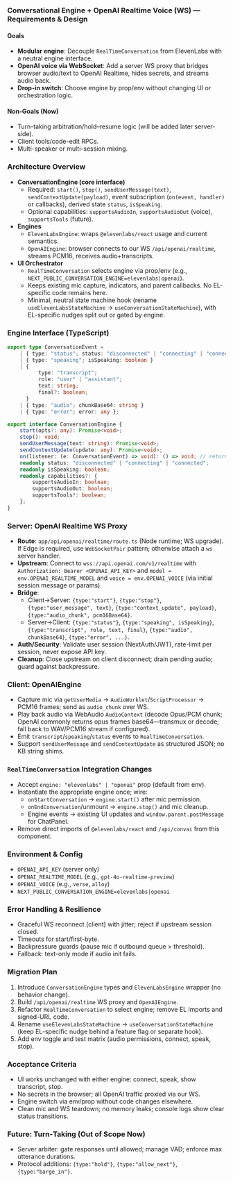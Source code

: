 ### Conversational Engine + OpenAI Realtime Voice (WS) — Requirements & Design

#### Goals

-   **Modular engine**: Decouple `RealTimeConversation` from ElevenLabs with a neutral engine interface.
-   **OpenAI voice via WebSocket**: Add a server WS proxy that bridges browser audio/text to OpenAI Realtime, hides secrets, and streams audio back.
-   **Drop-in switch**: Choose engine by prop/env without changing UI or orchestration logic.

#### Non‑Goals (Now)

-   Turn-taking arbitration/hold–resume logic (will be added later server-side).
-   Client tools/code-edit RPCs.
-   Multi-speaker or multi-session mixing.

### Architecture Overview

-   **ConversationEngine (core interface)**
    -   Required: `start()`, `stop()`, `sendUserMessage(text)`, `sendContextUpdate(payload)`, event subscription (`on(event, handler)` or callbacks), derived state `status`, `isSpeaking`.
    -   Optional capabilities: `supportsAudioIn`, `supportsAudioOut` (voice), `supportsTools` (future).
-   **Engines**
    -   `ElevenLabsEngine`: wraps `@elevenlabs/react` usage and current semantics.
    -   `OpenAIEngine`: browser connects to our WS `/api/openai/realtime`, streams PCM16, receives audio+transcripts.
-   **UI Orchestrator**
    -   `RealTimeConversation` selects engine via prop/env (e.g., `NEXT_PUBLIC_CONVERSATION_ENGINE=elevenlabs|openai`).
    -   Keeps existing mic capture, indicators, and parent callbacks. No EL-specific code remains here.
    -   Minimal, neutral state machine hook (rename `useElevenLabsStateMachine` → `useConversationStateMachine`), with EL-specific nudges split out or gated by engine.

### Engine Interface (TypeScript)

```ts
export type ConversationEvent =
    | { type: "status"; status: "disconnected" | "connecting" | "connected" }
    | { type: "speaking"; isSpeaking: boolean }
    | {
          type: "transcript";
          role: "user" | "assistant";
          text: string;
          final?: boolean;
      }
    | { type: "audio"; chunkBase64: string }
    | { type: "error"; error: any };

export interface ConversationEngine {
    start(opts?: any): Promise<void>;
    stop(): void;
    sendUserMessage(text: string): Promise<void>;
    sendContextUpdate(update: any): Promise<void>;
    on(listener: (e: ConversationEvent) => void): () => void; // returns unsubscribe
    readonly status: "disconnected" | "connecting" | "connected";
    readonly isSpeaking: boolean;
    readonly capabilities?: {
        supportsAudioIn: boolean;
        supportsAudioOut: boolean;
        supportsTools?: boolean;
    };
}
```

### Server: OpenAI Realtime WS Proxy

-   **Route**: `app/api/openai/realtime/route.ts` (Node runtime; WS upgrade). If Edge is required, use `WebSocketPair` pattern; otherwise attach a `ws` server handler.
-   **Upstream**: Connect to `wss://api.openai.com/v1/realtime` with `Authorization: Bearer <OPENAI_API_KEY>` and `model = env.OPENAI_REALTIME_MODEL` and `voice = env.OPENAI_VOICE` (via initial session message or params).
-   **Bridge**:
    -   Client→Server: `{type:"start"}`, `{type:"stop"}`, `{type:"user_message", text}`, `{type:"context_update", payload}`, `{type:"audio_chunk", pcm16Base64}`.
    -   Server→Client: `{type:"status"}`, `{type:"speaking", isSpeaking}`, `{type:"transcript", role, text, final}`, `{type:"audio", chunkBase64}`, `{type:"error", ...}`.
-   **Auth/Security**: Validate user session (NextAuth/JWT), rate-limit per session, never expose API key.
-   **Cleanup**: Close upstream on client disconnect; drain pending audio; guard against backpressure.

### Client: OpenAIEngine

-   Capture mic via `getUserMedia` → `AudioWorklet`/`ScriptProcessor` → PCM16 frames; send as `audio_chunk` over WS.
-   Play back audio via WebAudio `AudioContext` (decode Opus/PCM chunk; OpenAI commonly returns opus frames base64—transmux or decode; fall back to WAV/PCM16 stream if configured).
-   Emit `transcript`/`speaking`/`status` events to `RealTimeConversation`.
-   Support `sendUserMessage` and `sendContextUpdate` as structured JSON; no KB string shims.

### `RealTimeConversation` Integration Changes

-   Accept `engine: "elevenlabs" | "openai"` prop (default from env).
-   Instantiate the appropriate engine once; wire:
    -   `onStartConversation` → `engine.start()` after mic permission.
    -   `onEndConversation`/unmount → `engine.stop()` and mic cleanup.
    -   Engine events → existing UI updates and `window.parent.postMessage` for ChatPanel.
-   Remove direct imports of `@elevenlabs/react` and `/api/convai` from this component.

### Environment & Config

-   `OPENAI_API_KEY` (server only)
-   `OPENAI_REALTIME_MODEL` (e.g., `gpt-4o-realtime-preview`)
-   `OPENAI_VOICE` (e.g., `verse`, `alloy`)
-   `NEXT_PUBLIC_CONVERSATION_ENGINE=elevenlabs|openai`

### Error Handling & Resilience

-   Graceful WS reconnect (client) with jitter; reject if upstream session closed.
-   Timeouts for start/first-byte.
-   Backpressure guards (pause mic if outbound queue > threshold).
-   Fallback: text-only mode if audio init fails.

### Migration Plan

1. Introduce `ConversationEngine` types and `ElevenLabsEngine` wrapper (no behavior change).
2. Build `/api/openai/realtime` WS proxy and `OpenAIEngine`.
3. Refactor `RealTimeConversation` to select engine; remove EL imports and signed-URL code.
4. Rename `useElevenLabsStateMachine` → `useConversationStateMachine` (keep EL-specific nudge behind a feature flag or separate hook).
5. Add env toggle and test matrix (audio permissions, connect, speak, stop).

### Acceptance Criteria

-   UI works unchanged with either engine: connect, speak, show transcript, stop.
-   No secrets in the browser; all OpenAI traffic proxied via our WS.
-   Engine switch via env/prop without code changes elsewhere.
-   Clean mic and WS teardown; no memory leaks; console logs show clear status transitions.

### Future: Turn‑Taking (Out of Scope Now)

-   Server arbiter: gate responses until allowed; manage VAD; enforce max utterance durations.
-   Protocol additions: `{type:"hold"}`, `{type:"allow_next"}`, `{type:"barge_in"}`.
